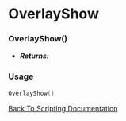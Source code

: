 # OverlayShow

### OverlayShow()
- ***Returns:*** 

### Usage

```Lua
OverlayShow()
```


[Back To Scripting Documentation](../README.md)
